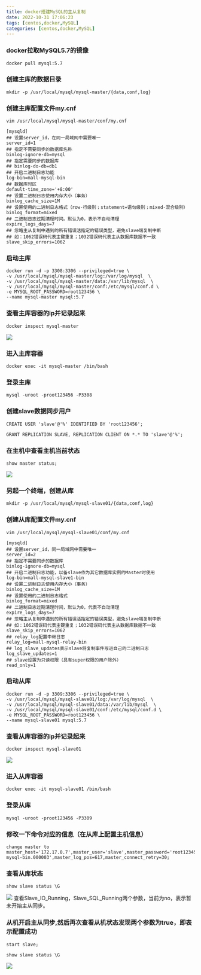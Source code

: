 ```yaml
---
title: docker搭建MySQL的主从复制
date: 2022-10-31 17:06:23
tags: [centos,docker,MySQL]
categories: [centos,docker,MySQL]
---
```

### docker拉取MySQL5.7的镜像
```shell
docker pull mysql:5.7
```
### 创建主库的数据目录
```shell
mkdir -p /usr/local/mysql/mysql-master/{data,conf,log}
```
### 创建主库配置文件my.cnf
```shell
vim /usr/local/mysql/mysql-master/conf/my.cnf
```
```shell
[mysqld]
## 设置server_id，在同一局域网中需要唯一
server_id=1
## 指定不需要同步的数据库名称
binlog-ignore-db=mysql
## 指定需要同步的数据库
## binlog-do-db=db1
## 开启二进制日志功能
log-bin=mall-mysql-bin
## 数据库时区
default-time_zone='+8:00'
## 设置二进制日志使用内存大小（事务）
binlog_cache_size=1M
## 设置使用的二进制日志格式（row-行级别；statement=语句级别；mixed-混合级别）
binlog_format=mixed
## 二进制日志过期清理时间。默认为0，表示不自动清理
expire_logs_days=7
## 忽略主从复制中遇到的所有错误活指定的错误类型，避免slave端复制中断
## 如：1062错误码代表主键重复；1032错误码代表主从数据库数据不一致
slave_skip_errors=1062
```
### 启动主库
```shell
docker run -d -p 3308:3306 --privileged=true \
-v /usr/local/mysql/mysql-master/log:/var/log/mysql  \
-v /usr/local/mysql/mysql-master/data:/var/lib/mysql  \
-v /usr/local/mysql/mysql-master/conf:/etc/mysql/conf.d \
-e MYSQL_ROOT_PASSWORD=root123456 \
--name mysql-master mysql:5.7
```
### 查看主库容器的ip并记录起来
```shell
docker inspect mysql-master
```
![](https://yoonada.oss-cn-shenzhen.aliyuncs.com/images/202211011443887.png)
### 进入主库容器
```shell
docker exec -it mysql-master /bin/bash
```
### 登录主库
```shell
mysql -uroot -proot123456 -P3308
```
### 创建slave数据同步用户
```shell
CREATE USER 'slave'@'%' IDENTIFIED BY 'root123456';
```
```shell
GRANT REPLICATION SLAVE, REPLICATION CLIENT ON *.* TO 'slave'@'%';
```
### 在主机中查看主机当前状态
```shell
show master status;
```
![](https://yoonada.oss-cn-shenzhen.aliyuncs.com/images/202211011444213.png)
### 另起一个终端，创建从库
```shell
mkdir -p /usr/local/mysql/mysql-slave01/{data,conf,log}
```
### 创建从库配置文件my.cnf
```shell
vim /usr/local/mysql/mysql-slave01/conf/my.cnf
```
```shell
[mysqld]
## 设置server_id，同一局域网中需要唯一
server_id=2
## 指定不需要同步的数据库
binlog-ignore-db=mysql
## 开启二进制日志功能，以备slave作为其它数据库实例的Master时使用
log-bin=mall-mysql-slave1-bin
## 设置二进制日志使用内存大小（事务）
binlog_cache_size=1M
## 设置使用的二进制日志格式
binlog_format=mixed
## 二进制日志过期清理时间，默认为0，代表不自动清理
expire_logs_days=7
## 忽略主从复制中遇到的所有错误活指定的错误类型，避免slave端复制中断   
## 如：1062错误码代表主键重复；1032错误码代表主从数据库数据不一致
slave_skip_errors=1062
## relay_log配置中继日志
relay_log=mall-mysql-relay-bin
## log_slave_updates表示slave将复制事件写进自己的二进制日志
log_slave_updates=1
## slave设置为只读权限（具有super权限的用户除外）
read_only=1
```
### 启动从库
```shell
docker run -d -p 3309:3306 --privileged=true \
-v /usr/local/mysql/mysql-slave01/log:/var/log/mysql  \
-v /usr/local/mysql/mysql-slave01/data:/var/lib/mysql  \
-v /usr/local/mysql/mysql-slave01/conf:/etc/mysql/conf.d \
-e MYSQL_ROOT_PASSWORD=root123456 \
--name mysql-slave01 mysql:5.7
```
### 查看从库容器的ip并记录起来
```shell
docker inspect mysql-slave01
```
![](https://yoonada.oss-cn-shenzhen.aliyuncs.com/images/202211011445629.png)
### 进入从库容器
```shell
docker exec -it mysql-slave01 /bin/bash
```
### 登录从库
```shell
mysql -uroot -proot123456 -P3309
```
### 修改一下命令对应的信息（在从库上配置主机信息）
```shell
change master to master_host='172.17.0.7',master_user='slave',master_password='root123456',master_port=3306,master_log_file='mall-mysql-bin.000003',master_log_pos=617,master_connect_retry=30;
```
### 查看从库状态
```shell
show slave status \G
```
![](https://yoonada.oss-cn-shenzhen.aliyuncs.com/images/202211011453134.png)
查看Slave_IO_Running，Slave_SQL_Running两个参数，当前为no，表示暂未开始主从同步。
### 从机开启主从同步,然后再次查看从机状态发现两个参数为true，即表示配置成功
```shell
start slave;
```
```shell
show slave status \G
```
![](https://yoonada.oss-cn-shenzhen.aliyuncs.com/images/202211011456238.png)